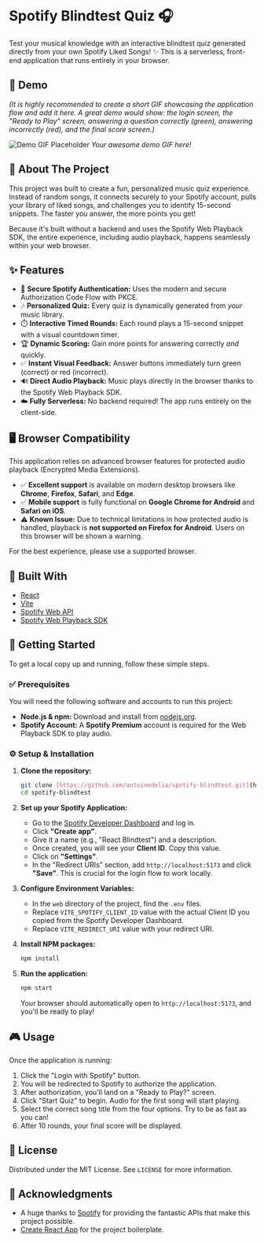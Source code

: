 # Spotify Blindtest Quiz 🎧

Test your musical knowledge with an interactive blindtest quiz generated directly from your own Spotify Liked Songs! ✨ This is a serverless, front-end application that runs entirely in your browser.

## 🎥 Demo

*(It is highly recommended to create a short GIF showcasing the application flow and add it here. A great demo would show: the login screen, the "Ready to Play" screen, answering a question correctly (green), answering incorrectly (red), and the final score screen.)*

![Demo GIF Placeholder](https://user-images.githubusercontent.com/1010335/222212921-2d64b854-47b2-4b2a-a713-274a1c5d03a1.gif)
*Your awesome demo GIF here!*

## 📖 About The Project

This project was built to create a fun, personalized music quiz experience. Instead of random songs, it connects securely to your Spotify account, pulls your library of liked songs, and challenges you to identify 15-second snippets. The faster you answer, the more points you get!

Because it's built without a backend and uses the Spotify Web Playback SDK, the entire experience, including audio playback, happens seamlessly within your web browser.

## ✨ Features

-   🔐 **Secure Spotify Authentication:** Uses the modern and secure Authorization Code Flow with PKCE.
-   🎶 **Personalized Quiz:** Every quiz is dynamically generated from *your* music library.
-   ⏱️ **Interactive Timed Rounds:** Each round plays a 15-second snippet with a visual countdown timer.
-   🏆 **Dynamic Scoring:** Gain more points for answering correctly *and* quickly.
-   ✅ **Instant Visual Feedback:** Answer buttons immediately turn green (correct) or red (incorrect).
-   🔊 **Direct Audio Playback:** Music plays directly in the browser thanks to the Spotify Web Playback SDK.
-   ☁️ **Fully Serverless:** No backend required! The app runs entirely on the client-side.

## 🖥️ Browser Compatibility

This application relies on advanced browser features for protected audio playback (Encrypted Media Extensions).

-   ✅ **Excellent support** is available on modern desktop browsers like **Chrome**, **Firefox**, **Safari**, and **Edge**.
-   ✅ **Mobile support** is fully functional on **Google Chrome for Android** and **Safari on iOS**.
-   ⚠️ **Known Issue:** Due to technical limitations in how protected audio is handled, playback is **not supported on Firefox for Android**. Users on this browser will be shown a warning.

For the best experience, please use a supported browser.

## 🔧 Built With

-   [React](https://reactjs.org/)
-   [Vite](https://vite.dev/)
-   [Spotify Web API](https://developer.spotify.com/documentation/web-api)
-   [Spotify Web Playback SDK](https://developer.spotify.com/documentation/web-playback-sdk)

## 🚀 Getting Started

To get a local copy up and running, follow these simple steps.

### ✅ Prerequisites

You will need the following software and accounts to run this project:

-   **Node.js & npm:** Download and install from [nodejs.org](https://nodejs.org/).
-   **Spotify Account:** A **Spotify Premium** account is required for the Web Playback SDK to play audio.

### ⚙️ Setup & Installation

1.  **Clone the repository:**
    ```sh
    git clone [https://github.com/antoinedelia/spotify-blindtest.git](https://github.com/antoinedelia/spotify-blindtest.git)
    cd spotify-blindtest
    ```

2.  **Set up your Spotify Application:**
    -   Go to the [Spotify Developer Dashboard](https://developer.spotify.com/dashboard) and log in.
    -   Click **"Create app"**.
    -   Give it a name (e.g., "React Blindtest") and a description.
    -   Once created, you will see your **Client ID**. Copy this value.
    -   Click on **"Settings"**.
    -   In the "Redirect URIs" section, add `http://localhost:5173` and click **"Save"**. This is crucial for the login flow to work locally.

3.  **Configure Environment Variables:**
    -   In the `web` directory of the project, find the `.env` files.
    -   Replace `VITE_SPOTIFY_CLIENT_ID` value with the actual Client ID you copied from the Spotify Developer Dashboard.
    -   Replace `VITE_REDIRECT_URI` value with your redirect URI.

4.  **Install NPM packages:**
    ```sh
    npm install
    ```

5.  **Run the application:**
    ```sh
    npm start
    ```

    Your browser should automatically open to `http://localhost:5173`, and you'll be ready to play!

## 🎮 Usage

Once the application is running:

1.  Click the "Login with Spotify" button.
2.  You will be redirected to Spotify to authorize the application.
3.  After authorization, you'll land on a "Ready to Play?" screen.
4.  Click "Start Quiz" to begin. Audio for the first song will start playing.
5.  Select the correct song title from the four options. Try to be as fast as you can!
6.  After 10 rounds, your final score will be displayed.

## 📜 License

Distributed under the MIT License. See `LICENSE` for more information.

## 🙏 Acknowledgments

-   A huge thanks to [Spotify](https://www.spotify.com) for providing the fantastic APIs that make this project possible.
-   [Create React App](https://github.com/facebook/create-react-app) for the project boilerplate.
